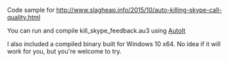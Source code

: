 Code sample for http://www.slagheap.info/2015/10/auto-killing-skype-call-quality.html

You can run and compile kill_skype_feedback.au3 using [AutoIt](https://www.autoitscript.com/site/autoit/downloads/)

I also included a compiled binary built for Windows 10 x64. No idea if it will work for you, but you're welcome to try.
